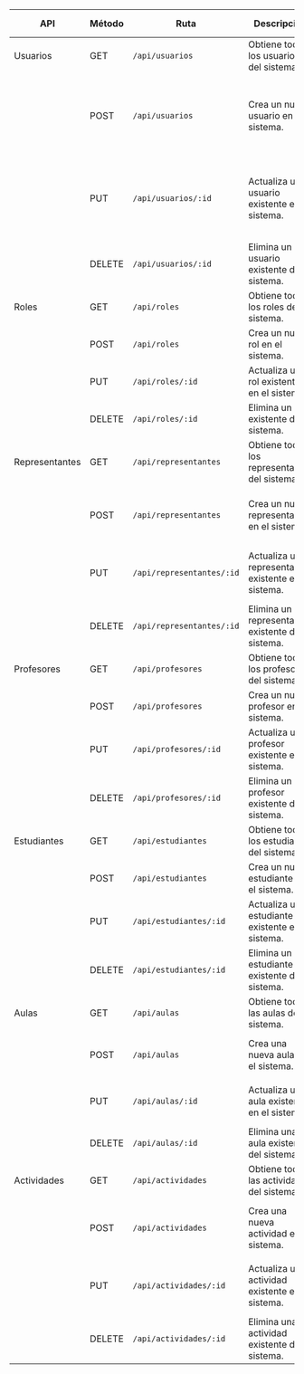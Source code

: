 | API            | Método | Ruta                      | Descripción                                       | Campos Requeridos                                                                |
|----------------|--------|---------------------------|---------------------------------------------------|----------------------------------------------------------------------------------|
| Usuarios       | GET    | `/api/usuarios`           | Obtiene todos los usuarios del sistema.          | -                                                                                |
|                | POST   | `/api/usuarios`           | Crea un nuevo usuario en el sistema.             | `cedula`, `firstName`, `lastName`, `telefono`, `correo`, `rolId`, `birthdate`, `gender`, `address` |
|                | PUT    | `/api/usuarios/:id`       | Actualiza un usuario existente en el sistema.    | `cedula`, `firstName`, `lastName`, `telefono`, `correo`, `rolId`, `birthdate`, `gender`, `address` |
|                | DELETE | `/api/usuarios/:id`       | Elimina un usuario existente del sistema.        | -                                                                                |
| Roles          | GET    | `/api/roles`              | Obtiene todos los roles del sistema.            | -                                                                                |
|                | POST   | `/api/roles`              | Crea un nuevo rol en el sistema.                 | `nombre`                                                                         |
|                | PUT    | `/api/roles/:id`          | Actualiza un rol existente en el sistema.        | `id`, `nombre`, `descripcion`                                                   |
|                | DELETE | `/api/roles/:id`          | Elimina un rol existente del sistema.            | `id`                                                                             |
| Representantes | GET    | `/api/representantes`     | Obtiene todos los representantes del sistema.    | -                                                                                |
|                | POST   | `/api/representantes`     | Crea un nuevo representante en el sistema.       | `usuarioId`, `direccion`, `ocupacion`, `estadoCivil`, `edad`                     |
|                | PUT    | `/api/representantes/:id` | Actualiza un representante existente en el sistema. | `id`, `usuarioId`, `direccion`, `ocupacion`, `estadoCivil`, `edad`             |
|                | DELETE | `/api/representantes/:id` | Elimina un representante existente del sistema.  | `id`                                                                             |
| Profesores     | GET    | `/api/profesores`         | Obtiene todos los profesores del sistema.        | -                                                                                |
|                | POST   | `/api/profesores`         | Crea un nuevo profesor en el sistema.            | `usuarioId`, `codigo`, `grado`, `area`                                          |
|                | PUT    | `/api/profesores/:id`     | Actualiza un profesor existente en el sistema.   | `id`, `usuarioId`, `codigo`, `grado`, `area`                                   |
|                | DELETE | `/api/profesores/:id`     | Elimina un profesor existente del sistema.       | `id`                                                                             |
| Estudiantes    | GET    | `/api/estudiantes`        | Obtiene todos los estudiantes del sistema.       | -                                                                                |
|                | POST   | `/api/estudiantes`        | Crea un nuevo estudiante en el sistema.          | `usuarioId`, `representanteId`                                                  |
|                | PUT    | `/api/estudiantes/:id`    | Actualiza un estudiante existente en el sistema.| `id`, `usuarioId`, `representanteId`                                           |
|                | DELETE | `/api/estudiantes/:id`    | Elimina un estudiante existente del sistema.     | `id`                                                                             |
| Aulas          | GET    | `/api/aulas`              | Obtiene todas las aulas del sistema.            | -                                                                                |
|                | POST   | `/api/aulas`              | Crea una nueva aula en el sistema.              | `userId`, `representId`, `actividadId`, `nombre`                                |
|                | PUT    | `/api/aulas/:id`          | Actualiza una aula existente en el sistema.     | `id`, `userId`, `representId`, `actividadId`, `nombre`                          |
|                | DELETE | `/api/aulas/:id`          | Elimina una aula existente del sistema.         | `id`                                                                             |
| Actividades    | GET    | `/api/actividades`        | Obtiene todas las actividades del sistema.      | -                                                                                |
|                | POST   | `/api/actividades`        | Crea una nueva actividad en el sistema.         | `fechaInicio`, `fechaFinal`, `nota`, `comentario`, `entregado`                  |
|                | PUT    | `/api/actividades/:id`    | Actualiza una actividad existente en el sistema.| `id`, `fechaInicio`, `fechaFinal`, `nota`, `comentario`, `entregado`             |
|                | DELETE | `/api/actividades/:id`    | Elimina una actividad existente del sistema.    | `id`                                                                             |



